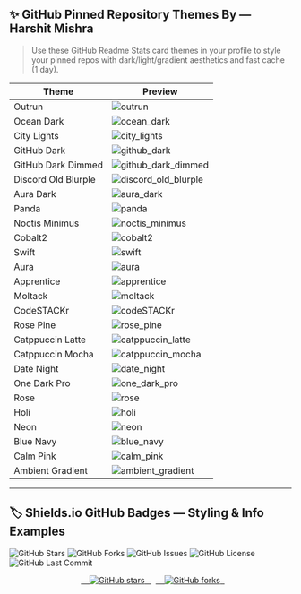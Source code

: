 <!-- 🎨 GitHub Stats Theme Showcase for Harshit Mishra | SEO Optimized -->
## ✨ GitHub Pinned Repository Themes By — Harshit Mishra

> Use these GitHub Readme Stats card themes in your profile to style your pinned repos with dark/light/gradient aesthetics and fast cache (1 day).

| Theme | Preview |
|-------|---------|
| Outrun | ![outrun](https://github-readme-stats.vercel.app/api/pin/?username=mishra9759harshit&repo=github-readme-stats&cache_seconds=86400&theme=outrun) |
| Ocean Dark | ![ocean_dark](https://github-readme-stats.vercel.app/api/pin/?username=mishra9759harshit&repo=github-readme-stats&cache_seconds=86400&theme=ocean_dark) |
| City Lights | ![city_lights](https://github-readme-stats.vercel.app/api/pin/?username=mishra9759harshit&repo=github-readme-stats&cache_seconds=86400&theme=city_lights) |
| GitHub Dark | ![github_dark](https://github-readme-stats.vercel.app/api/pin/?username=mishra9759harshit&repo=github-readme-stats&cache_seconds=86400&theme=github_dark) |
| GitHub Dark Dimmed | ![github_dark_dimmed](https://github-readme-stats.vercel.app/api/pin/?username=mishra9759harshit&repo=github-readme-stats&cache_seconds=86400&theme=github_dark_dimmed) |
| Discord Old Blurple | ![discord_old_blurple](https://github-readme-stats.vercel.app/api/pin/?username=mishra9759harshit&repo=github-readme-stats&cache_seconds=86400&theme=discord_old_blurple) |
| Aura Dark | ![aura_dark](https://github-readme-stats.vercel.app/api/pin/?username=mishra9759harshit&repo=github-readme-stats&cache_seconds=86400&theme=aura_dark) |
| Panda | ![panda](https://github-readme-stats.vercel.app/api/pin/?username=mishra9759harshit&repo=github-readme-stats&cache_seconds=86400&theme=panda) |
| Noctis Minimus | ![noctis_minimus](https://github-readme-stats.vercel.app/api/pin/?username=mishra9759harshit&repo=github-readme-stats&cache_seconds=86400&theme=noctis_minimus) |
| Cobalt2 | ![cobalt2](https://github-readme-stats.vercel.app/api/pin/?username=mishra9759harshit&repo=github-readme-stats&cache_seconds=86400&theme=cobalt2) |
| Swift | ![swift](https://github-readme-stats.vercel.app/api/pin/?username=mishra9759harshit&repo=github-readme-stats&cache_seconds=86400&theme=swift) |
| Aura | ![aura](https://github-readme-stats.vercel.app/api/pin/?username=mishra9759harshit&repo=github-readme-stats&cache_seconds=86400&theme=aura) |
| Apprentice | ![apprentice](https://github-readme-stats.vercel.app/api/pin/?username=mishra9759harshit&repo=github-readme-stats&cache_seconds=86400&theme=apprentice) |
| Moltack | ![moltack](https://github-readme-stats.vercel.app/api/pin/?username=mishra9759harshit&repo=github-readme-stats&cache_seconds=86400&theme=moltack) |
| CodeSTACKr | ![codeSTACKr](https://github-readme-stats.vercel.app/api/pin/?username=mishra9759harshit&repo=github-readme-stats&cache_seconds=86400&theme=codeSTACKr) |
| Rose Pine | ![rose_pine](https://github-readme-stats.vercel.app/api/pin/?username=mishra9759harshit&repo=github-readme-stats&cache_seconds=86400&theme=rose_pine) |
| Catppuccin Latte | ![catppuccin_latte](https://github-readme-stats.vercel.app/api/pin/?username=mishra9759harshit&repo=github-readme-stats&cache_seconds=86400&theme=catppuccin_latte) |
| Catppuccin Mocha | ![catppuccin_mocha](https://github-readme-stats.vercel.app/api/pin/?username=mishra9759harshit&repo=github-readme-stats&cache_seconds=86400&theme=catppuccin_mocha) |
| Date Night | ![date_night](https://github-readme-stats.vercel.app/api/pin/?username=mishra9759harshit&repo=github-readme-stats&cache_seconds=86400&theme=date_night) |
| One Dark Pro | ![one_dark_pro](https://github-readme-stats.vercel.app/api/pin/?username=mishra9759harshit&repo=github-readme-stats&cache_seconds=86400&theme=one_dark_pro) |
| Rose | ![rose](https://github-readme-stats.vercel.app/api/pin/?username=mishra9759harshit&repo=github-readme-stats&cache_seconds=86400&theme=rose) |
| Holi | ![holi](https://github-readme-stats.vercel.app/api/pin/?username=mishra9759harshit&repo=github-readme-stats&cache_seconds=86400&theme=holi) |
| Neon | ![neon](https://github-readme-stats.vercel.app/api/pin/?username=mishra9759harshit&repo=github-readme-stats&cache_seconds=86400&theme=neon) |
| Blue Navy | ![blue_navy](https://github-readme-stats.vercel.app/api/pin/?username=mishra9759harshit&repo=github-readme-stats&cache_seconds=86400&theme=blue_navy) |
| Calm Pink | ![calm_pink](https://github-readme-stats.vercel.app/api/pin/?username=mishra9759harshit&repo=github-readme-stats&cache_seconds=86400&theme=calm_pink) |
| Ambient Gradient | ![ambient_gradient](https://github-readme-stats.vercel.app/api/pin/?username=mishra9759harshit&repo=github-readme-stats&cache_seconds=86400&theme=ambient_gradient) |

---

## 🏷️ Shields.io GitHub Badges — Styling & Info Examples

![GitHub Stars](https://img.shields.io/github/stars/mishra9759harshit/github-readme-stats?style=flat-square&color=brightgreen)
![GitHub Forks](https://img.shields.io/github/forks/mishra9759harshit/github-readme-stats?style=flat-square&color=blue)
![GitHub Issues](https://img.shields.io/github/issues/mishra9759harshit/github-readme-stats?style=flat-square&color=orange)
![GitHub License](https://img.shields.io/github/license/mishra9759harshit/github-readme-stats?style=flat-square)
![GitHub Last Commit](https://img.shields.io/github/last-commit/mishra9759harshit/github-readme-stats?style=flat-square)

<!-- ⭐ GitHub Star & Fork Badges for mishra9759harshit/github_readme_enhancer.md -->
<p align="center">
  <a href="https://github.com/mishra9759harshit/github-readme-stats/stargazers">
    <img alt="GitHub stars" src="https://img.shields.io/github/stars/mishra9759harshit/github-readme-stats?style=for-the-badge&color=ff69b4">
  </a>
  <a href="https://github.com/mishra9759harshit/github_readme_enhancer/network/members">
    <img alt="GitHub forks" src="https://img.shields.io/github/forks/mishra9759harshit/github_readme_enhancer?style=for-the-badge&color=blueviolet">
  </a>
</p>
